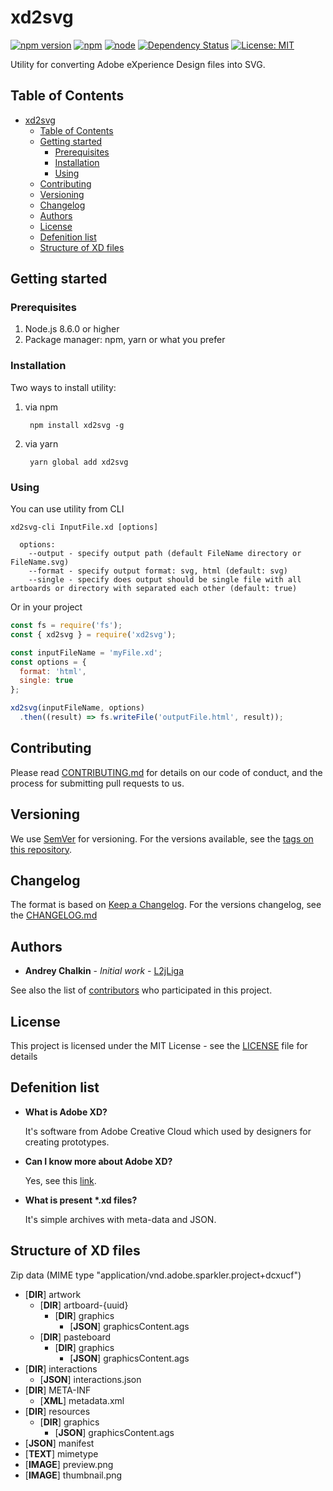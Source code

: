 # xd2svg
[![npm version](https://badge.fury.io/js/xd2svg.svg?colorB=brightgreen)](https://www.npmjs.com/package/xd2svg)
[![npm](https://img.shields.io/npm/dm/xd2svg.svg?colorB=brightgreen)](https://www.npmjs.com/package/xd2svg)
[![node](https://img.shields.io/node/v/xd2svg.svg?colorB=brightgreen)](https://www.npmjs.com/package/xd2svg)
[![Dependency Status](https://img.shields.io/david/L2jLiga/xd2svg.svg)](https://david-dm.org/L2jLiga/xd2svg)
[![License: MIT](https://img.shields.io/badge/License-MIT-brightgreen.svg)](https://opensource.org/licenses/MIT)

Utility for converting Adobe eXperience Design files into SVG.

## Table of Contents

   * [xd2svg](#xd2svg)
      * [Table of Contents](#table-of-contents)
      * [Getting started](#getting-started)
         * [Prerequisites](#prerequisites)
         * [Installation](#installation)
         * [Using](#using)
      * [Contributing](#contributing)
      * [Versioning](#versioning)
      * [Changelog](#changelog)
      * [Authors](#authors)
      * [License](#license)
      * [Defenition list](#defenition-list)
      * [Structure of XD files](#structure-of-xd-files)


## Getting started

### Prerequisites
1. Node.js 8.6.0 or higher
1. Package manager: npm, yarn or what you prefer

### Installation
Two ways to install utility:
1. via npm

   ```
    npm install xd2svg -g
   ```

1. via yarn

   ```
    yarn global add xd2svg
   ```

### Using
You can use utility from CLI

   ```
   xd2svg-cli InputFile.xd [options]
   
     options:
       --output - specify output path (default FileName directory or FileName.svg)
       --format - specify output format: svg, html (default: svg)
       --single - specify does output should be single file with all artboards or directory with separated each other (default: true)
   ```

Or in your project
   ```js
   const fs = require('fs');
   const { xd2svg } = require('xd2svg');

   const inputFileName = 'myFile.xd';
   const options = {
     format: 'html',
     single: true
   };

   xd2svg(inputFileName, options)
     .then((result) => fs.writeFile('outputFile.html', result));
   ```

## Contributing
Please read [CONTRIBUTING.md](.github/CONTRIBUTING.md) for details on our code of conduct, and the process for submitting pull requests to us.

## Versioning
We use [SemVer](http://semver.org/spec/v2.0.0.html) for versioning.
For the versions available, see the [tags on this repository](https://github.com/your/project/tags). 

## Changelog
The format is based on [Keep a Changelog](http://keepachangelog.com/en/1.0.0/).
For the versions changelog, see the [CHANGELOG.md](CHANGELOG.md)

## Authors
* **Andrey Chalkin** - *Initial work* - [L2jLiga](https://github.com/L2jLiga)

See also the list of [contributors](https://github.com/your/project/contributors) who participated in this project.

## License
This project is licensed under the MIT License - see the [LICENSE](LICENSE) file for details

## Defenition list
* **What is Adobe XD?**

   It's software from Adobe Creative Cloud which used by designers for creating prototypes.

* **Can I know more about Adobe XD?**

   Yes, see this [link](http://www.adobe.com/ru/products/xd.html).

* **What is present \*.xd files?**

   It's simple archives with meta-data and JSON.

## Structure of XD files
Zip data (MIME type "application/vnd.adobe.sparkler.project+dcxucf")

- [__DIR__] artwork
  - [__DIR__] artboard-{uuid}
    - [__DIR__] graphics
      - [__JSON__] graphicsContent.ags
  - [__DIR__] pasteboard
    - [__DIR__] graphics
      - [__JSON__] graphicsContent.ags
- [__DIR__] interactions
  - [__JSON__] interactions.json
- [__DIR__] META-INF
  - [__XML__] metadata.xml
- [__DIR__] resources
    - [__DIR__] graphics
      - [__JSON__] graphicsContent.ags
- [__JSON__] manifest
- [__TEXT__] mimetype
- [__IMAGE__] preview.png
- [__IMAGE__] thumbnail.png
